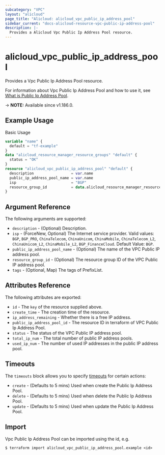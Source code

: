```yaml
---
subcategory: "VPC"
layout: "alicloud"
page_title: "Alicloud: alicloud_vpc_public_ip_address_pool"
sidebar_current: "docs-alicloud-resource-vpc-public-ip-address-pool"
description: |-
  Provides a Alicloud Vpc Public Ip Address Pool resource.
---
```


# alicloud_vpc_public_ip_address_pool

Provides a Vpc Public Ip Address Pool resource.

For information about Vpc Public Ip Address Pool and how to use it, see [What is Public Ip Address Pool](https://www.alibabacloud.com/help/en/virtual-private-cloud/latest/createpublicipaddresspool).

-> **NOTE:** Available since v1.186.0.

## Example Usage

Basic Usage

```terraform
variable "name" {
  default = "tf-example"
}
data "alicloud_resource_manager_resource_groups" "default" {
  status = "OK"
}
resource "alicloud_vpc_public_ip_address_pool" "default" {
  description                 = var.name
  public_ip_address_pool_name = var.name
  isp                         = "BGP"
  resource_group_id           = data.alicloud_resource_manager_resource_groups.default.ids.0
}
```

## Argument Reference

The following arguments are supported:
* `description` - (Optional) Description.
* `isp` - (ForceNew, Optional) The Internet service provider. Valid values: `BGP`, `BGP_PRO`, `ChinaTelecom`, `ChinaUnicom`, `ChinaMobile`, `ChinaTelecom_L2`, `ChinaUnicom_L2`, `ChinaMobile_L2`, `BGP_FinanceCloud`. Default Value: `BGP`.
* `public_ip_address_pool_name` - (Optional) The name of the VPC Public IP address pool.
* `resource_group_id` - (Optional) The resource group ID of the VPC Public IP address pool.
* `tags` - (Optional, Map) The tags of PrefixList.



## Attributes Reference

The following attributes are exported:
* `id` - The `key` of the resource supplied above.
* `create_time` - The creation time of the resource.
* `ip_address_remaining` - Whether there is a free IP address.
* `public_ip_address_pool_id` - The resource ID in terraform of VPC Public Ip Address Pool.
* `status` - The status of the VPC Public IP address pool.
* `total_ip_num` - The total number of public IP address pools.
* `used_ip_num` - The number of used IP addresses in the public IP address pool.

## Timeouts

The `timeouts` block allows you to specify [timeouts](https://www.terraform.io/docs/configuration-0-11/resources.html#timeouts) for certain actions:
* `create` - (Defaults to 5 mins) Used when create the Public Ip Address Pool.
* `delete` - (Defaults to 5 mins) Used when delete the Public Ip Address Pool.
* `update` - (Defaults to 5 mins) Used when update the Public Ip Address Pool.

## Import

Vpc Public Ip Address Pool can be imported using the id, e.g.

```shell
$ terraform import alicloud_vpc_public_ip_address_pool.example <id>
```